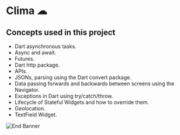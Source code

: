 <!-- ![App Brewery Banner](https://github.com/londonappbrewery/Images/blob/master/AppBreweryBanner.png) -->

# Clima ☁


## Concepts used in this project

- Dart asynchronous tasks.
- Async and await.
- Futures.
- Dart http package.
- APIs.
- JSONs, parsing using the Dart convert package.
- Data passing forwards and backwards between screens using the Navigator.
- Exceptions in Dart using try/catch/throw.
- Lifecycle of Stateful Widgets and how to override them.
- Geolocation.
- TextField Widget.


![End Banner](https://github.com/londonappbrewery/Images/blob/master/readme-end-banner.png)
